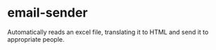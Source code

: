 # email-sender
Automatically reads an excel file, translating it to HTML and send it to appropriate people.
